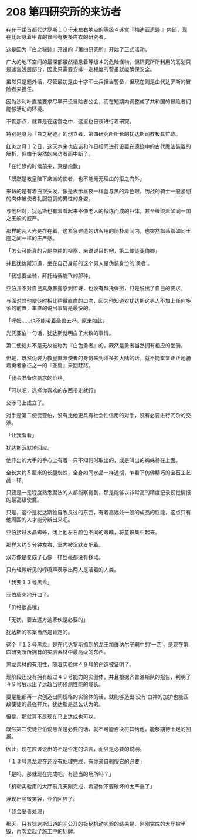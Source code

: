 # 208 第四研究所的来访者

存在于距首都代达罗斯１０千米左右地点的等级４迷宫『梅迪亚遗迹 』内部，现在比起身着甲胄的冒险有更多白衣的研究者。

这是因为『白之秘迹』开设的『第四研究所』开始了正式活动。

广大的地下空间的最深部虽然栖息着等级４的危险怪物，但研究所所利用的区划只是迷宫浅层部分，因此只需要安排一定程度的警备就能确保安全。

虽然只是题外话，尽管最初是由十字军士兵担当警备，但现在则是由代达罗斯的冒险者来担任。

因为沙利叶直接要求尽早开设冒险者公会，而在短期内调整成了共和国的冒险者们能够活动的环境。

不管那点，就算是在迷宫之中，这里也日夜进行着研究。

特别是身为『白之秘迹』的创立者，第四研究所所长的犹达斯司教极其忙碌。

红炎之月１２日，这天本来也应该和昨日相同进行设置在遗迹中的古代魔法装置的解析，但由于突然的来访者而中断了。

「在忙碌的时候前来，真是抱歉」

「既然是教皇陛下亲派的使者，也不能毫无理由的拒之门外」

来访的是有着白银头发，像是表示昼夜一样蓝与黑的异色眼，历战的骑士一般紧绷的肉体被使者礼服包裹的男性的身姿。

与他相对，犹达斯也有着看起来不像老人的锻炼而成的巨体，甚至缠绕着如同一国之王般的威严。

那样的两人光是存在着，这紧急建造的访客用的简朴房间内，也突然飘荡着如同王座之间一样的庄严感。

「怎么可能真的只是单纯的视察，来说说目的吧，第二使徒亚伯卿」

并且犹达斯知道，坐在自己身前的这个男人是伪装身份的‘勇者’。

「我想要坐骑，拜托给我能飞的那种」

亚伯并不对自己真身暴露感到惊讶，也没有拜托保密，只是说出了自己的要求。

与面对其他使徒时相比稍微直白的口吻，因为他知道对犹达斯这男人不加上任何多余的前置，率直的说出事情是最快的。

「呼姆……也不能带着圣兽去吗，原来如此」

光凭亚伯一句话，犹达斯就明白了大致的事情。

第二使徒并不是无故被称为『白色勇者』的，既然是勇者当然拥有相应的坐骑。

但是，既然伪装为教皇直派使者的身份来到潘多拉大陆的话，就不能堂堂正正地骑着勇者象征之一的『圣兽』来回赶路。

「我会准备你要求的价格」

「可以吧，选择你喜欢的东西带走就行」

交涉马上成立了。

对手是第二使徒亚伯，没有比他更具有社会性信用的对手，没有必要进行冗杂的交涉。

「让我看看」

犹达斯沉默地回应。

他伸出的大手的手心上有着一只不知何时取出的，或是叫出的蜘蛛待在上面。

全长大约５厘米的长腿蜘蛛，全身如同水晶一样透彻，乍看下仿佛精巧的宝石工艺品一样。

只要是一定程度熟悉魔法的人都能察觉到，那是能够以非常高的精度记录视觉情报的最高级使魔。

只是，这个是犹达斯独自改良过的东西，有着高远处一般的成品的性能，这点只有他周围的人才能分辨出来吧。

亚伯接过水晶蜘蛛，闭上他左右颜色不同的眼睛，将意识集中起来。

那样大约５分钟左右，室内被沉默支配着。

双方像是变成了石像一样丝毫都没有移动。

只有轻微听见的呼吸声表示出两人是活着的人类。

「我要１３号黑龙」

亚伯唐突地开口了。

「价格很高哦」

「无妨，要去远方这家伙是必要的」

犹达斯的答案当然是肯定的。

这个『１３号黑龙』是在代达罗斯抓到的龙王加维纳尔子嗣中的‘一匹’，是现在第四研究所所拥有的实验素材中最高级的东西。

黑龙素材的有用性，随着实验体４９号的创造被证明了。

现阶段还没有拥有超过４９号能力的实验体，并且根据齐普洛斯队的报告，判明了４９号展示出了远超当初预测性能的成长。

要是能都再一次创造出同规格的实验体的话，就能够造出‘没有’白神的加护也能匹敌使徒的最强神兵，犹达斯是这么认为的。

但是，那就算不是现在马上达成也可以。

既然第二使徒亚伯说黑龙是必要的话，就不可能否决将其给他，能够期待十足的回报。

因此，现在应该说出的不是否定的语言，而只是必要的说明。

「１３号黑龙现在还没有处理完成，有你亲自驯服它的必要」

「是吗，那就现在完成吧，有适当的场所吗？」

「机动实验用的大厅前几天刚完成，希望你不要破坏的太严重了」

浮现出些微笑容，亚伯回应了。

「我会妥善处理」

那天，只有犹达斯知道的非公开的极秘机动实验的结果是，刚刚完成的大厅被半毁，再次立起了施工中的标牌。
